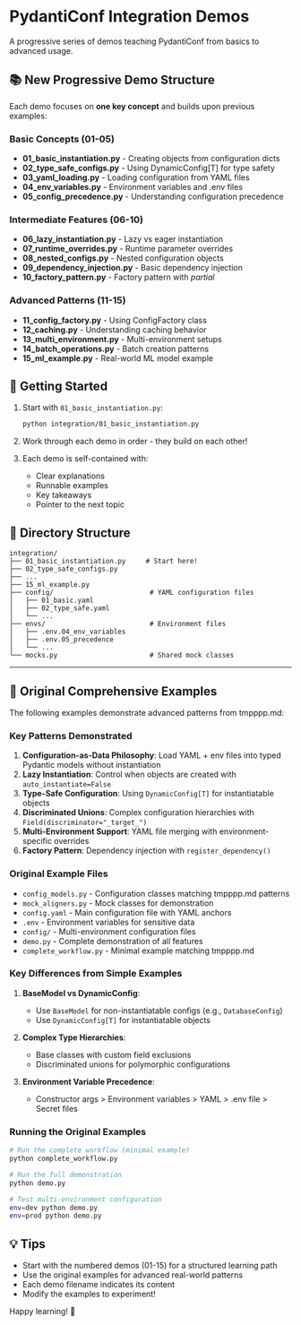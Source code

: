 # PydantiConf Integration Demos

A progressive series of demos teaching PydantiConf from basics to advanced usage.

## 📚 New Progressive Demo Structure

Each demo focuses on **one key concept** and builds upon previous examples:

### Basic Concepts (01-05)
- **01_basic_instantiation.py** - Creating objects from configuration dicts
- **02_type_safe_configs.py** - Using DynamicConfig[T] for type safety
- **03_yaml_loading.py** - Loading configuration from YAML files
- **04_env_variables.py** - Environment variables and .env files
- **05_config_precedence.py** - Understanding configuration precedence

### Intermediate Features (06-10)
- **06_lazy_instantiation.py** - Lazy vs eager instantiation
- **07_runtime_overrides.py** - Runtime parameter overrides
- **08_nested_configs.py** - Nested configuration objects
- **09_dependency_injection.py** - Basic dependency injection
- **10_factory_pattern.py** - Factory pattern with _partial_

### Advanced Patterns (11-15)
- **11_config_factory.py** - Using ConfigFactory class
- **12_caching.py** - Understanding caching behavior
- **13_multi_environment.py** - Multi-environment setups
- **14_batch_operations.py** - Batch creation patterns
- **15_ml_example.py** - Real-world ML model example

## 🚀 Getting Started

1. Start with `01_basic_instantiation.py`:
   ```bash
   python integration/01_basic_instantiation.py
   ```

2. Work through each demo in order - they build on each other!

3. Each demo is self-contained with:
   - Clear explanations
   - Runnable examples
   - Key takeaways
   - Pointer to the next topic

## 📁 Directory Structure

```
integration/
├── 01_basic_instantiation.py     # Start here!
├── 02_type_safe_configs.py
├── ...
├── 15_ml_example.py
├── config/                        # YAML configuration files
│   ├── 01_basic.yaml
│   ├── 02_type_safe.yaml
│   └── ...
├── envs/                          # Environment files
│   ├── .env.04_env_variables
│   ├── .env.05_precedence
│   └── ...
└── mocks.py                       # Shared mock classes
```

---

## 📖 Original Comprehensive Examples

The following examples demonstrate advanced patterns from tmpppp.md:

### Key Patterns Demonstrated

1. **Configuration-as-Data Philosophy**: Load YAML + env files into typed Pydantic models without instantiation
2. **Lazy Instantiation**: Control when objects are created with `auto_instantiate=False`
3. **Type-Safe Configuration**: Using `DynamicConfig[T]` for instantiatable objects
4. **Discriminated Unions**: Complex configuration hierarchies with `Field(discriminator="_target_")`
5. **Multi-Environment Support**: YAML file merging with environment-specific overrides
6. **Factory Pattern**: Dependency injection with `register_dependency()`

### Original Example Files

- `config_models.py` - Configuration classes matching tmpppp.md patterns
- `mock_aligners.py` - Mock classes for demonstration
- `config.yaml` - Main configuration file with YAML anchors
- `.env` - Environment variables for sensitive data
- `config/` - Multi-environment configuration files
- `demo.py` - Complete demonstration of all features
- `complete_workflow.py` - Minimal example matching tmpppp.md

### Key Differences from Simple Examples

1. **BaseModel vs DynamicConfig**: 
   - Use `BaseModel` for non-instantiatable configs (e.g., `DatabaseConfig`)
   - Use `DynamicConfig[T]` for instantiatable objects

2. **Complex Type Hierarchies**: 
   - Base classes with custom field exclusions
   - Discriminated unions for polymorphic configurations

3. **Environment Variable Precedence**:
   - Constructor args > Environment variables > YAML > .env file > Secret files

### Running the Original Examples

```bash
# Run the complete workflow (minimal example)
python complete_workflow.py

# Run the full demonstration
python demo.py

# Test multi-environment configuration
env=dev python demo.py
env=prod python demo.py
```

## 💡 Tips

- Start with the numbered demos (01-15) for a structured learning path
- Use the original examples for advanced real-world patterns
- Each demo filename indicates its content
- Modify the examples to experiment!

Happy learning! 🚀